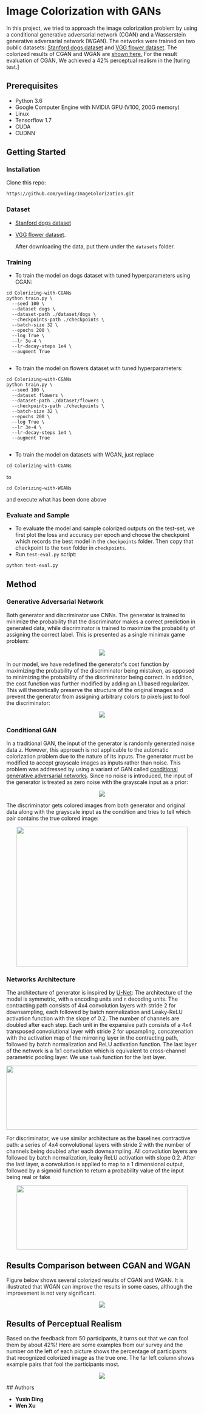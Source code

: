 # Image Colorization with GANs 
In this project, we tried to approach the image colorization problem by using a conditional generative adversarial network (CGAN) and a Wasserstein generative adversarial network (WGAN). The networks were trained on two public datasets: [Stanford dogs dataset](http://vision.stanford.edu/aditya86/ImageNetDogs/) and [VGG flower dataset](http://www.robots.ox.ac.uk/~vgg/data/flowers/102/index.html). The colorized results of CGAN and WGAN are [shown here.](#places365-results) For the result evaluation of CGAN, We achieved a 42% perceptual realism in the [turing test.] 

## Prerequisites
- Python 3.6
- Google Computer Engine with NVIDIA GPU (V100, 200G memory)
- Linux
- Tensorflow 1.7
- CUDA 
- CUDNN

## Getting Started
### Installation
Clone this repo:
```bash
https://github.com/yxding/ImageColorization.git
```

### Dataset
- [Stanford dogs dataset](http://vision.stanford.edu/aditya86/ImageNetDogs/)
- [VGG flower dataset](http://www.robots.ox.ac.uk/~vgg/data/flowers/102/index.html).
  
  After downloading the data, put them under the `datasets` folder.

### Training
- To train the model on dogs dataset with tuned hyperparameters using CGAN:
```
cd Colorizing-with-CGANs
python train.py \
  --seed 100 \
  --dataset dogs \
  --dataset-path ./dataset/dogs \
  --checkpoints-path ./checkpoints \
  --batch-size 32 \
  --epochs 200 \
  --log True \
  --lr 3e-4 \
  --lr-decay-steps 1e4 \
  --augment True
  
```

- To train the model on flowers dataset with tuned hyperparameters:
```
cd Colorizing-with-CGANs
python train.py \
  --seed 100 \
  --dataset flowers \
  --dataset-path ./dataset/flowers \
  --checkpoints-path ./checkpoints \
  --batch-size 32 \
  --epochs 200 \
  --log True \
  --lr 3e-4 \
  --lr-decay-steps 1e4 \
  --augment True
  
```

- To train the model on datasets with WGAN, just replace
```
cd Colorizing-with-CGANs
```
to
```
cd Colorizing-with-WGANs
```
and execute what has been done above

### Evaluate and Sample
- To evaluate the model and sample colorized outputs on the test-set, we first plot the loss and accuracy per epoch and choose the checkpoint which records the best model in the `checkpoints` folder. Then copy that checkpoint to the `test` folder in `checkpoints`.
- Run `test-eval.py` script:
```bash
python test-eval.py
```

## Method

### Generative Adversarial Network
Both generator and discriminator use CNNs. The generator is trained to minimize the probability that the discriminator makes a correct prediction in generated data, while discriminator is trained to maximize the probability of assigning the correct label. This is presented as a single minimax game problem:
<p align='center'>  
  <img src='img/gan.png' />
</p>
In our model, we have redefined the generator's cost function by maximizing the probability of the discriminator being mistaken, as opposed to minimizing the probability of the discriminator being correct. In addition, the cost function was further modified by adding an L1 based regularizer. This will theoretically preserve the structure of the original images and prevent the generator from assigning arbitrary colors to pixels just to fool the discriminator:
<p align='center'>  
  <img src='img/gan_new.png' />
</p>

### Conditional GAN
In a traditional GAN, the input of the generator is randomly generated noise data z. However, this approach is not applicable to the automatic colorization problem due to the nature of its inputs. The generator must be modified to accept grayscale images as inputs rather than noise. This problem was addressed by using a variant of GAN called [conditional generative adversarial networks](https://arxiv.org/abs/1411.1784). Since no noise is introduced, the input of the generator is treated as zero noise with the grayscale input as a prior:
<p align='center'>  
  <img src='img/con_gan.png' />
</p>
The discriminator gets colored images from both generator and original data along with the grayscale input as the condition and tries to tell which pair contains the true colored image:
<p align='center'>  
  <img src='img/cgan.png' width='450px' height='368px' />
</p>

### Networks Architecture
The architecture of generator is inspired by  [U-Net](https://arxiv.org/abs/1505.04597):  The architecture of the model is symmetric, with `n` encoding units and `n` decoding units. The contracting path consists of 4x4 convolution layers with stride 2 for downsampling, each followed by batch normalization and Leaky-ReLU activation function with the slope of 0.2. The number of channels are doubled after each step. Each unit in the expansive path consists of a 4x4 transposed convolutional layer with stride 2 for upsampling, concatenation with the activation map of the mirroring layer in the contracting path, followed by batch normalization and ReLU activation function. The last layer of the network is a 1x1 convolution which is equivalent to cross-channel parametric pooling layer. We use `tanh` function for the last layer.
<p align='center'>  
  <img src='img/unet.png' width='700px' height='168px' />
</p>

For discriminator, we use similar architecture as the baselines contractive path: a series of 4x4 convolutional layers with stride 2 with the number of channels being doubled after each downsampling. All convolution layers are followed by batch normalization, leaky ReLU activation with slope 0.2. After the last layer, a convolution is applied to map to a 1 dimensional output, followed by a sigmoid function to return a probability value of the input being real or fake
<p align='center'>  
  <img src='img/discriminator.png' width='450px' height='168px' />
</p>
  
## Results Comparison between CGAN and WGAN
Figure below shows several colorized results of CGAN and WGAN. It is illustrated that WGAN can improve the results in some
cases, although the improvement is not very significant.
<p align='center'>  
  <img src='Images/wgan_compare.png' />
</p>

## Results of Perceptual Realism
Based on the feedback from 50 participants, it turns out that we can fool them by about 42%! Here are some examples from our survey and the number on the left of each picture shows the percentage of participants that recognized colorized image as the true one. The far left column shows example pairs that fool the participants most.
<p align='center'>  
  <img src='Images/compare_picture.png' />
</p>
## Authors

* **Yuxin Ding** 
* **Wen Xu** 


